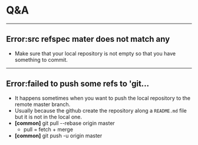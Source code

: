 # Q&A
---
## Error:src refspec mater does not match any
* Make sure that your local repository is not empty so that you have something to commit.

---
## Error:failed to push some refs to 'git...
* It happens sometimes when you want to push the local repository to the remote master branch.
* Usually because the github create the repository along a `README.md` file but it is not in the local one.
* **[common]** git pull --rebase origin master
	* pull = fetch + merge
* **[common]** git push -u origin master